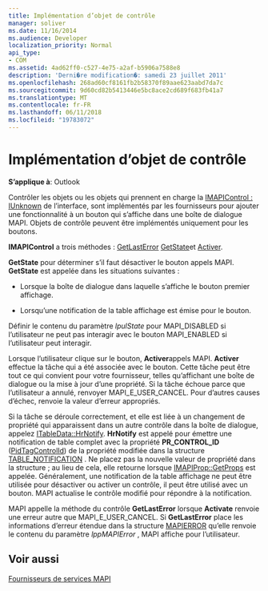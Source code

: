 ```yaml
---
title: Implémentation d’objet de contrôle
manager: soliver
ms.date: 11/16/2014
ms.audience: Developer
localization_priority: Normal
api_type:
- COM
ms.assetid: 4ad62ff0-c527-4e75-a2af-b5906a7588e8
description: 'Derni�re modification�: samedi 23 juillet 2011'
ms.openlocfilehash: 268ad60cf8161fb2b58370f89aae623aabd7da7c
ms.sourcegitcommit: 9d60cd82b5413446e5bc8ace2cd689f683fb41a7
ms.translationtype: MT
ms.contentlocale: fr-FR
ms.lasthandoff: 06/11/2018
ms.locfileid: "19783072"
---
```

# <a name="control-object-implementation"></a>Implémentation d’objet de contrôle

  
  
**S’applique à**: Outlook 
  
Contrôler les objets ou les objets qui prennent en charge la [IMAPIControl : IUnknown](imapicontroliunknown.md) de l’interface, sont implémentés par les fournisseurs pour ajouter une fonctionnalité à un bouton qui s’affiche dans une boîte de dialogue MAPI. Objets de contrôle peuvent être implémentés uniquement pour les boutons. 
  
 **IMAPIControl** a trois méthodes : [GetLastError](imapicontrol-getlasterror.md) [GetState](imapicontrol-getstate.md)et [Activer](imapicontrol-activate.md). 
  
**GetState** pour déterminer s’il faut désactiver le bouton appels MAPI. **GetState** est appelée dans les situations suivantes : 
  
- Lorsque la boîte de dialogue dans laquelle s’affiche le bouton premier affichage.
    
- Lorsqu’une notification de la table affichage est émise pour le bouton. 
    
Définir le contenu du paramètre _lpulState_ pour MAPI_DISABLED si l’utilisateur ne peut pas interagir avec le bouton MAPI_ENABLED si l’utilisateur peut interagir. 
  
Lorsque l’utilisateur clique sur le bouton, **Activer**appels MAPI. **Activer** effectue la tâche qui a été associée avec le bouton. Cette tâche peut être tout ce qui convient pour votre fournisseur, telles qu’affichant une boîte de dialogue ou la mise à jour d’une propriété. Si la tâche échoue parce que l’utilisateur a annulé, renvoyer MAPI_E_USER_CANCEL. Pour d’autres causes d’échec, renvoie la valeur d’erreur appropriés. 
  
Si la tâche se déroule correctement, et elle est liée à un changement de propriété qui apparaissent dans un autre contrôle dans la boîte de dialogue, appelez [ITableData::HrNotify](itabledata-hrnotify.md). **HrNotify** est appelé pour émettre une notification de table complet avec la propriété **PR_CONTROL_ID** ([PidTagControlId](pidtagcontrolid-canonical-property.md)) de la propriété modifiée dans la structure [TABLE_NOTIFICATION](table_notification.md) . Ne placez pas la nouvelle valeur de propriété dans la structure ; au lieu de cela, elle retourne lorsque [IMAPIProp::GetProps](imapiprop-getprops.md) est appelée. Généralement, une notification de la table affichage ne peut être utilisée pour désactiver ou activer un contrôle, il peut être utilisé avec un bouton. MAPI actualise le contrôle modifié pour répondre à la notification. 
  
MAPI appelle la méthode du contrôle **GetLastError** lorsque **Activate** renvoie une erreur autre que MAPI_E_USER_CANCEL. Si **GetLastError** place les informations d’erreur étendue dans la structure [MAPIERROR](mapierror.md) qu’elle renvoie le contenu du paramètre _lppMAPIError_ , MAPI affiche pour l’utilisateur. 
  
## <a name="see-also"></a>Voir aussi



[Fournisseurs de services MAPI](mapi-service-providers.md)

